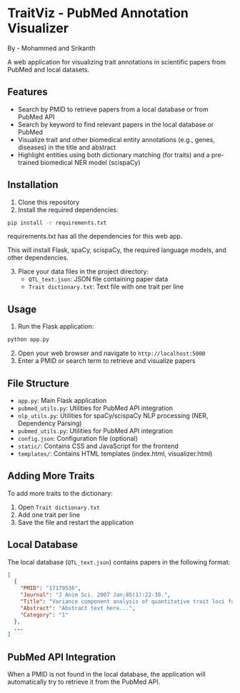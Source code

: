 # TraitViz - PubMed Annotation Visualizer
By - Mohammed and Srikanth

A web application for visualizing trait annotations in scientific papers from PubMed and local datasets.

## Features

- Search by PMID to retrieve papers from a local database or from PubMed API
- Search by keyword to find relevant papers in the local database or PubMed
- Visualize trait and other biomedical entity annotations (e.g., genes, diseases) in the title and abstract
- Highlight entities using both dictionary matching (for traits) and a pre-trained biomedical NER model (scispaCy)

## Installation

1. Clone this repository
2. Install the required dependencies:

```bash
pip install -r requirements.txt
```
requirements.txt has all the dependencies for this web app.

   This will install Flask, spaCy, scispaCy, the required language models, and other dependencies.

3. Place your data files in the project directory:
   - `QTL_text.json`: JSON file containing paper data
   - `Trait dictionary.txt`: Text file with one trait per line

## Usage

1. Run the Flask application:

```bash
python app.py
```

2. Open your web browser and navigate to `http://localhost:5000`
3. Enter a PMID or search term to retrieve and visualize papers

## File Structure

- `app.py`: Main Flask application
- `pubmed_utils.py`: Utilities for PubMed API integration
- `nlp_utils.py`: Utilities for spaCy/scispaCy NLP processing (NER, Dependency Parsing)
- `pubmed_utils.py`: Utilities for PubMed API integration
- `config.json`: Configuration file (optional)
- `static/`: Contains CSS and JavaScript for the frontend
- `templates/`: Contains HTML templates (index.html, visualizer.html)

## Adding More Traits

To add more traits to the dictionary:
1. Open `Trait dictionary.txt`
2. Add one trait per line
3. Save the file and restart the application

## Local Database

The local database (`QTL_text.json`) contains papers in the following format:

```json
[
  {
    "PMID": "17179536",
    "Journal": "J Anim Sci. 2007 Jan;85(1):22-30.",
    "Title": "Variance component analysis of quantitative trait loci for pork carcass composition and meat quality on SSC4 and SSC11.",
    "Abstract": "Abstract text here...",
    "Category": "1"
  },
  ...
]
```

## PubMed API Integration

When a PMID is not found in the local database, the application will automatically try to retrieve it from the PubMed API.

